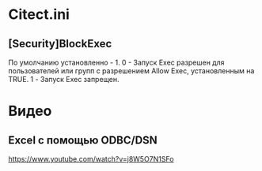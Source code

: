 # Citect.ini

## **[Security]BlockExec**

По умолчанию установленно - 1.
0 - Запуск Exec разрешен для пользователей или групп с разрешением Allow Exec, установленным на TRUE.
1 - Запуск Exec запрещен.

# Видео

## Excel с помощью ODBC/DSN

https://www.youtube.com/watch?v=j8W5O7N1SFo